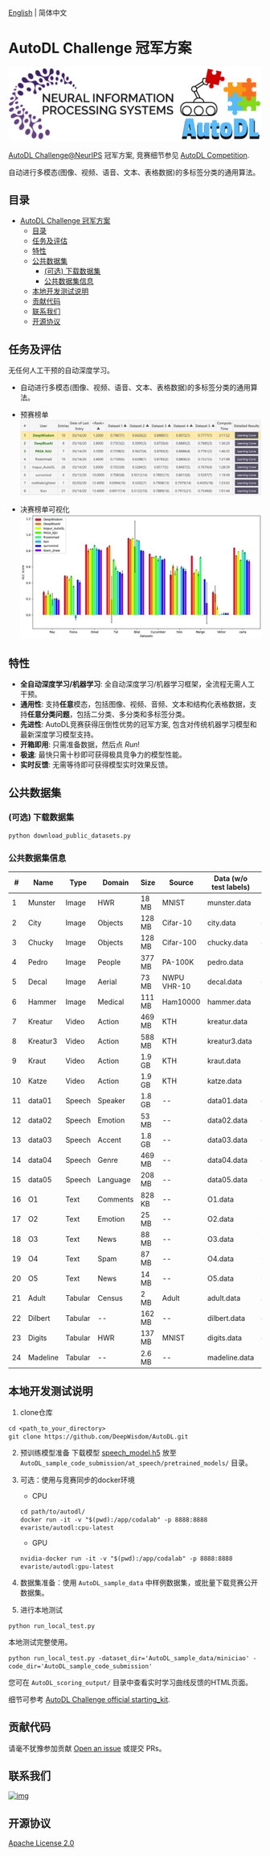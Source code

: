 [English](./README.md) | 简体中文

# AutoDL Challenge 冠军方案

![img](./autodl_logo_full.png)

[AutoDL Challenge@NeurIPS](https://autodl.chalearn.org/neurips2019) 冠军方案, 竞赛细节参见 [AutoDL Competition](https://autodl.lri.fr/competitions/162).

自动进行多模态(图像、视频、语音、文本、表格数据)的多标签分类的通用算法。

## 目录
<!-- TOC -->

- [AutoDL Challenge 冠军方案](#autodl-challenge-冠军方案)
    - [目录](#目录)
    - [任务及评估](#任务及评估)
    - [特性](#特性)
    - [公共数据集](#公共数据集)
        - [(可选) 下载数据集](#可选-下载数据集)
        - [公共数据集信息](#公共数据集信息)
    - [本地开发测试说明](#本地开发测试说明)
    - [贡献代码](#贡献代码)
    - [联系我们](#联系我们)
    - [开源协议](#开源协议)

<!-- /TOC -->



## 任务及评估
无任何人工干预的自动深度学习。
- 自动进行多模态(图像、视频、语音、文本、表格数据)的多标签分类的通用算法。
- 预赛榜单 
![img](./feedback-lb.png)

- 决赛榜单可视化
![img](./final-lb-visual.png)

## 特性 
- **全自动深度学习/机器学习**: 全自动深度学习/机器学习框架，全流程无需人工干预。
- **通用性**: 支持**任意**模态，包括图像、视频、音频、文本和结构化表格数据，支持**任意分类问题**，包括二分类、多分类和多标签分类。
- **先进性**: AutoDL竞赛获得压倒性优势的冠军方案, 包含对传统机器学习模型和最新深度学习模型支持。
- **开箱即用**: 只需准备数据，然后点 *Run*!
- **极速**: 最快只需十秒即可获得极具竞争力的模型性能。
- **实时反馈**: 无需等待即可获得模型实时效果反馈。


## 公共数据集
### (可选) 下载数据集
```bash
python download_public_datasets.py
```

### 公共数据集信息
| #   | Name     | Type    | Domain   | Size   | Source      | Data (w/o test labels) | Test labels       |
| --- | -------- | ------- | -------- | ------ | ----------- | ---------------------- | ----------------- |
| 1   | Munster  | Image   | HWR      | 18 MB  | MNIST       | munster.data           | munster.solution  |
| 2   | City     | Image   | Objects  | 128 MB | Cifar-10    | city.data              | city.solution     |
| 3   | Chucky   | Image   | Objects  | 128 MB | Cifar-100   | chucky.data            | chucky.solution   |
| 4   | Pedro    | Image   | People   | 377 MB | PA-100K     | pedro.data             | pedro.solution    |
| 5   | Decal    | Image   | Aerial   | 73 MB  | NWPU VHR-10 | decal.data             | decal.solution    |
| 6   | Hammer   | Image   | Medical  | 111 MB | Ham10000    | hammer.data            | hammer.solution   |
| 7   | Kreatur  | Video   | Action   | 469 MB | KTH         | kreatur.data           | kreatur.solution  |
| 8   | Kreatur3 | Video   | Action   | 588 MB | KTH         | kreatur3.data          | kreatur3.solution |
| 9   | Kraut    | Video   | Action   | 1.9 GB | KTH         | kraut.data             | kraut.solution    |
| 10  | Katze    | Video   | Action   | 1.9 GB | KTH         | katze.data             | katze.solution    |
| 11  | data01   | Speech  | Speaker  | 1.8 GB | --          | data01.data            | data01.solution   |
| 12  | data02   | Speech  | Emotion  | 53 MB  | --          | data02.data            | data02.solution   |
| 13  | data03   | Speech  | Accent   | 1.8 GB | --          | data03.data            | data03.solution   |
| 14  | data04   | Speech  | Genre    | 469 MB | --          | data04.data            | data04.solution   |
| 15  | data05   | Speech  | Language | 208 MB | --          | data05.data            | data05.solution   |
| 16  | O1       | Text    | Comments | 828 KB | --          | O1.data                | O1.solution       |
| 17  | O2       | Text    | Emotion  | 25 MB  | --          | O2.data                | O2.solution       |
| 18  | O3       | Text    | News     | 88 MB  | --          | O3.data                | O3.solution       |
| 19  | O4       | Text    | Spam     | 87 MB  | --          | O4.data                | O4.solution       |
| 20  | O5       | Text    | News     | 14 MB  | --          | O5.data                | O5.solution       |
| 21  | Adult    | Tabular | Census   | 2 MB   | Adult       | adult.data             | adult.solution    |
| 22  | Dilbert  | Tabular | --       | 162 MB | --          | dilbert.data           | dilbert.solution  |
| 23  | Digits   | Tabular | HWR      | 137 MB | MNIST       | digits.data            | digits.solution   |
| 24  | Madeline | Tabular | --       | 2.6 MB | --          | madeline.data          | madeline.solution |


## 本地开发测试说明
1. clone仓库 
```
cd <path_to_your_directory>
git clone https://github.com/DeepWisdom/AutoDL.git
```
2. 预训练模型准备
下载模型 [speech_model.h5](https://github.com/DeepWisdom/AutoDL/releases/download/opensource/thin_resnet34.h5) 放至 `AutoDL_sample_code_submission/at_speech/pretrained_models/` 目录。

3. 可选：使用与竞赛同步的docker环境 
    - CPU
    ```
    cd path/to/autodl/
    docker run -it -v "$(pwd):/app/codalab" -p 8888:8888 evariste/autodl:cpu-latest
    ```
    - GPU
    ```
    nvidia-docker run -it -v "$(pwd):/app/codalab" -p 8888:8888 evariste/autodl:gpu-latest
    ```
4. 数据集准备：使用 `AutoDL_sample_data` 中样例数据集，或批量下载竞赛公开数据集。

5. 进行本地测试
```
python run_local_test.py
```
本地测试完整使用。
```
python run_local_test.py -dataset_dir='AutoDL_sample_data/miniciao' -code_dir='AutoDL_sample_code_submission'
```
您可在 `AutoDL_scoring_output/` 目录中查看实时学习曲线反馈的HTML页面。

细节可参考 [AutoDL Challenge official starting_kit](https://github.com/zhengying-liu/autodl_starting_kit_stable).


## 贡献代码 

请毫不犹豫参加贡献 [Open an issue](https://github.com/DeepWisdom/AutoDL/issues/new) 或提交 PRs。

## 联系我们 

[![img](https://github.com/DeepWisdom/AutoDL/blob/master/deepwisdom-logo-white.svg "title")](http://fuzhi.ai/)

## 开源协议 
[Apache License 2.0](https://github.com/DeepWisdom/AutoDL/blob/master/LICENSE)
